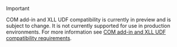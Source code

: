 > [!IMPORTANT]
> COM add-in and XLL UDF compatibility is currently in preview and is subject to change. It is not currently supported for use in production environments. For more information see [COM add-in and XLL UDF compatibility requirements](../excel/xll-compatibility-requirements.md).